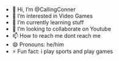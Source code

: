 - 👋 Hi, I’m @CallingConner
- 👀 I’m interested in Video Games
- 🌱 I’m currently learning stuff
- 💞️ I’m looking to collaborate on Youtube
- 📫 How to reach me dont reach me
- 😄 Pronouns: he/him
- ⚡ Fun fact: i play sports and play games

<!---
CallingConner/CallingConner is a ✨ special ✨ repository because its `README.md` (this file) appears on your GitHub profile.
You can click the Preview link to take a look at your changes.
--->
